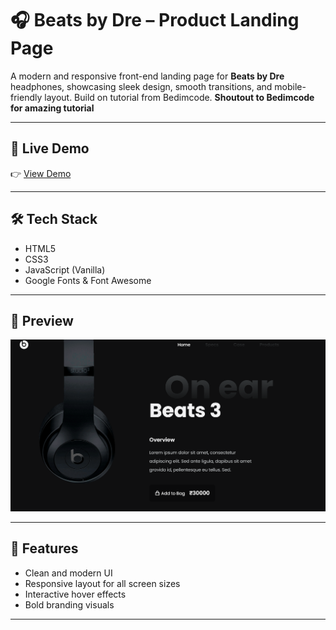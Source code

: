 # 🎧 Beats by Dre – Product Landing Page

A modern and responsive front-end landing page for **Beats by Dre** headphones, showcasing sleek design, smooth transitions, and mobile-friendly layout. Build on tutorial from Bedimcode.
**Shoutout to Bedimcode for amazing tutorial**

---

## 🚀 Live Demo

👉 [View Demo](https://devanshk9.github.io/Beats_by_Dre_Website/)

---

## 🛠 Tech Stack

- HTML5  
- CSS3  
- JavaScript (Vanilla)  
- Google Fonts & Font Awesome  

---

## 📸 Preview

![Screenshot](assets/img/ss.png)


---

## 📌 Features

- Clean and modern UI  
- Responsive layout for all screen sizes  
- Interactive hover effects  
- Bold branding visuals  

---



